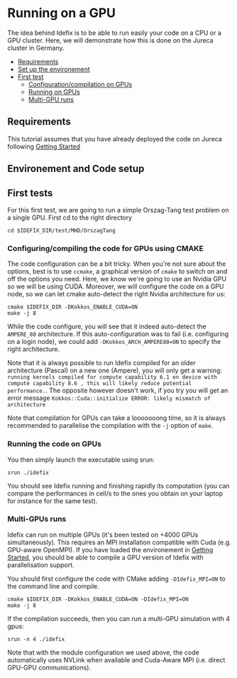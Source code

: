 # Running on a GPU

The idea behind Idefix is to be able to run easily your code on a CPU or a GPU cluster. Here, we will demonstrate how this is done on the Jureca cluster in Germany.

<!-- toc -->

- [Requirements](#requirements)
- [Set up the environement](#environement)
- [First test](#first-tests)
  - [Configuration/compilation on GPUs](#configuration)
  - [Running on GPUs](#running)
  - [Multi-GPU runs](#mpi)


<!-- tocstop -->


## Requirements

This tutorial assumes that you have already deployed the code on Jureca following [Getting Started](README.md)

<a id="environement"></a>
## Environement and Code setup

## First tests

For this first test, we are going to run a simple Orszag-Tang test problem on a single GPU. First cd to the right directory

```shell
cd $IDEFIX_DIR/test/MHD/OrszagTang
```

<a id="configuration"></a>
### Configuring/compiling the code for GPUs using CMAKE

The code configuration can be a bit tricky. When you're not sure about the options, best is to use `ccmake`, a graphical version of `cmake` to switch on and off the options you need. Here, we know we're going to use 
an Nvidia GPU so we will be using CUDA. Moreover, we will configure the code on a GPU node, so we can let cmake auto-detect the right Nvidia architecture for us:

```shell
cmake $IDEFIX_DIR -DKokkos_ENABLE_CUDA=ON
make -j 8
```

While the code configure, you will see that it indeed auto-detect the `AMPERE_80` architecture. If this auto-configuration was to fail (i.e. configuring on a login node), we could add `-DKokkos_ARCH_AMPERE80=ON` to specify the right architecture.

Note that it is always possible to run Idefix compiled for an older architecture (Pascal) on a new one (Ampere), you will only get a warning: `running kernels compiled for compute capability 6.1 on device with compute capability 8.6 , this will likely reduce potential performance.`. The opposite however doesn't work, if you try you will get an error message `Kokkos::Cuda::initialize ERROR: likely mismatch of architecture`

Note that compilation for GPUs can take a looooooong time, so it is always recommended to parallelise the compilation with the `-j` option of `make`.

<a id="running"></a>
### Running the code on GPUs

You then simply launch the executable using srun:

```shell
srun ./idefix
```

You should see Idefix running and finishing rapidly its computation (you can compare the performances in cell/s to the ones you obtain on your laptop for instance for the same test). 

<a id="mpi"></a>
### Multi-GPUs runs

Idefix can run on multiple GPUs (it's been tested on +4000 GPUs simultaneously). This requires an MPI installation compatible with Cuda (e.g. GPU-aware OpenMPI). If you have loaded the environement in [Getting Started](README.md), you should be able to compile a GPU version of Idefix with parallelisation support.

You should first configure the code with CMake adding `-DIdefix_MPI=ON` to the command line and compile. 

```shell
cmake $IDEFIX_DIR -DKokkos_ENABLE_CUDA=ON -DIdefix_MPI=ON
make -j 8
```

If the compilation succeeds, then you can run a multi-GPU simulation with 4 gpus:

```shell
srun -n 4 ./idefix
```

Note that with the module configuration we used above, the code automatically uses NVLink when available and Cuda-Aware MPI (i.e. direct GPU-GPU communications).
